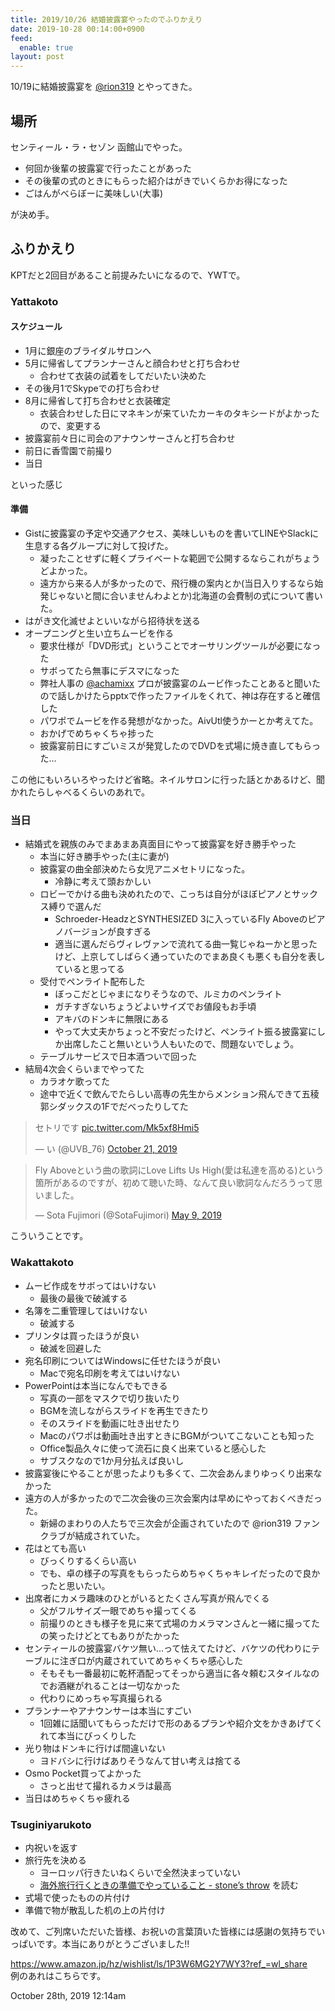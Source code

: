 ```yaml
---
title: 2019/10/26 結婚披露宴やったのでふりかえり
date: 2019-10-28 00:14:00+0900
feed:
  enable: true
layout: post
---
```

<p>      10/19に結婚披露宴を      <a href="https://twitter.com/rion319" target="_blank">@rion319</a>      とやってきた。    </p>    <h2>場所</h2>    <p>センティール・ラ・セゾン 函館山でやった。</p>    <ul>      <li>何回か後輩の披露宴で行ったことがあった</li>      <li>その後輩の式のときにもらった紹介はがきでいくらかお得になった</li>      <li>ごはんがべらぼーに美味しい(大事)</li>    </ul>    <p>が決め手。</p>    <h2>ふりかえり</h2>    <p>KPTだと2回目があること前提みたいになるので、YWTで。</p>    <h3>Yattakoto</h3>    <h4>スケジュール</h4>    <ul>      <li>1月に銀座のブライダルサロンへ</li>      <li>        5月に帰省してプランナーさんと顔合わせと打ち合わせ        <ul>          <li>合わせて衣装の試着をしてだいたい決めた</li>        </ul>      </li>      <li>その後月1でSkypeでの打ち合わせ</li>      <li>        8月に帰省して打ち合わせと衣装確定        <ul>          <li>            衣装合わせした日にマネキンが来ていたカーキのタキシードがよかったので、変更する          </li>        </ul>      </li>      <li>披露宴前々日に司会のアナウンサーさんと打ち合わせ</li>      <li>前日に香雪園で前撮り</li>      <li>当日</li>    </ul>    <p>といった感じ</p>    <h4>準備</h4>    <ul>      <li>        Gistに披露宴の予定や交通アクセス、美味しいものを書いてLINEやSlackに生息する各グループに対して投げた。        <ul>          <li>            凝ったことせずに軽くプライベートな範囲で公開するならこれがちょうどよかった。          </li>          <li>            遠方から来る人が多かったので、飛行機の案内とか(当日入りするなら始発じゃないと間に合いませんわよとか)北海道の会費制の式について書いた。          </li>        </ul>      </li>      <li>はがき文化滅せよといいながら招待状を送る</li>      <li>        オープニングと生い立ちムービを作る        <ul>          <li>            要求仕様が「DVD形式」ということでオーサリングツールが必要になった          </li>          <li>サボってたら無事にデスマになった</li>          <li>            弊社人事の            <a href="https://twitter.com/achamixx" target="_blank">@achamixx</a>            プロが披露宴のムービ作ったことあると聞いたので話しかけたらpptxで作ったファイルをくれて、神は存在すると確信した          </li>          <li>            パワポでムービを作る発想がなかった。AivUtl使うかーとか考えてた。          </li>          <li>おかげでめちゃくちゃ捗った</li>          <li>            披露宴前日にすごいミスが発覚したのでDVDを式場に焼き直してもらった…          </li>        </ul>      </li>    </ul>    <p>      この他にもいろいろやったけど省略。ネイルサロンに行った話とかあるけど、聞かれたらしゃべるくらいのあれで。    </p>    <h3>当日</h3>    <ul>      <li>        結婚式を親族のみでまあまあ真面目にやって披露宴を好き勝手やった        <ul>          <li>本当に好き勝手やった(主に妻が)</li>          <li>            披露宴の曲全部決めたら女児アニメセトリになった。            <ul>              <li>冷静に考えて頭おかしい</li>            </ul>          </li>          <li>            ロビーでかける曲も決めれたので、こっちは自分がほぼピアノとサックス縛りで選んだ            <ul>              <li>                Schroeder-HeadzとSYNTHESIZED 3に入っているFly                Aboveのピアノバージョンが良すぎる              </li>              <li>                適当に選んだらヴィレヴァンで流れてる曲一覧じゃねーかと思ったけど、上京してしばらく通っていたのでまあ良くも悪くも自分を表していると思ってる              </li>            </ul>          </li>          <li>            受付でペンライト配布した            <ul>              <li>ぼっこだとじゃまになりそうなので、ルミカのペンライト</li>              <li>ガチすぎないちょうどよいサイズでお値段もお手頃</li>              <li>アキバのドンキに無限にある</li>              <li>                やって大丈夫かちょっと不安だったけど、ペンライト振る披露宴にしか出席したこと無いという人もいたので、問題ないでしょう。              </li>            </ul>          </li>          <li>テーブルサービスで日本酒ついで回った</li>        </ul>      </li>      <li>        結局4次会くらいまでやってた        <ul>          <li>カラオケ歌ってた</li>          <li>            途中で近くで飲んでたらしい高専の先生からメンション飛んできて五稜郭シダックスの1Fでだべったりしてた          </li>        </ul>      </li>    </ul>    <blockquote class="twitter-tweet">      <p lang="ja" dir="ltr">        セトリです        <a href="https://t.co/Mk5xf8Hmi5" target="_blank">pic.twitter.com/Mk5xf8Hmi5</a>      </p>      — い (@UVB_76)      <a href="https://twitter.com/UVB_76/status/1186152806782103555?ref_src=twsrc%5Etfw" target="_blank">October 21, 2019</a>    </blockquote>    <script async src="https://platform.twitter.com/widgets.js" charset="utf-8"></script>    <blockquote class="twitter-tweet">      <p lang="ja" dir="ltr">        Fly Aboveという曲の歌詞にLove Lifts Us        High(愛は私達を高める)という箇所があるのですが、初めて聴いた時、なんて良い歌詞なんだろうって思いました。      </p>      — Sota Fujimori (@SotaFujimori)      <a href="https://twitter.com/SotaFujimori/status/1126473419954851841?ref_src=twsrc%5Etfw" target="_blank">May 9, 2019</a>    </blockquote>    <script async src="https://platform.twitter.com/widgets.js" charset="utf-8"></script>    <p>こういうことです。</p>    <h3>Wakattakoto</h3>    <ul>      <li>        ムービ作成をサボってはいけない        <ul>          <li>最後の最後で破滅する</li>        </ul>      </li>      <li>        名簿を二重管理してはいけない        <ul>          <li>破滅する</li>        </ul>      </li>      <li>        プリンタは買ったほうが良い        <ul>          <li>破滅を回避した</li>        </ul>      </li>      <li>        宛名印刷についてはWindowsに任せたほうが良い        <ul>          <li>Macで宛名印刷を考えてはいけない</li>        </ul>      </li>      <li>        PowerPointは本当になんでもできる        <ul>          <li>写真の一部をマスクで切り抜いたり</li>          <li>BGMを流しながらスライドを再生できたり</li>          <li>そのスライドを動画に吐き出せたり</li>          <li>Macのパワポは動画吐き出すときにBGMがついてこないことも知った</li>          <li>Office製品久々に使って流石に良く出来ていると感心した</li>          <li>サブスクなので1か月分払えば良いし</li>        </ul>      </li>      <li>        披露宴後にやることが思ったよりも多くて、二次会あんまりゆっくり出来なかった      </li>      <li>        遠方の人が多かったので二次会後の三次会案内は早めにやっておくべきだった。        <ul>          <li>            新婦のまわりの人たちで三次会が企画されていたので @rion319            ファンクラブが結成されていた。          </li>        </ul>      </li>      <li>        花はとても高い        <ul>          <li>びっくりするくらい高い</li>          <li>            でも、卓の様子の写真をもらったらめちゃくちゃキレイだったので良かったと思いたい。          </li>        </ul>      </li>      <li>        出席者にカメラ趣味のひとがいるとたくさん写真が飛んでくる        <ul>          <li>父がフルサイズ一眼でめちゃ撮ってくる</li>          <li>            前撮りのときも様子を見に来て式場のカメラマンさんと一緒に撮ってたの笑ったけどとてもありがたかった          </li>        </ul>      </li>      <li>        センティールの披露宴バケツ無い…って怯えてたけど、バケツの代わりにテーブルに注ぎ口が内蔵されていてめちゃくちゃ感心した        <ul>          <li>            そもそも一番最初に乾杯酒配ってそっから適当に各々頼むスタイルなのでお酒継がれることは一切なかった          </li>          <li>代わりにめっちゃ写真撮られる</li>        </ul>      </li>      <li>        プランナーやアナウンサーは本当にすごい        <ul>          <li>            1回雑に話聞いてもらっただけで形のあるプランや紹介文をかきあげてくれて本当にびっくりした          </li>        </ul>      </li>      <li>        光り物はドンキに行けば間違いない        <ul>          <li>ヨドバシに行けばありそうなんて甘い考えは捨てる</li>        </ul>      </li>      <li>        Osmo Pocket買ってよかった        <ul>          <li>さっと出せて撮れるカメラは最高</li>        </ul>      </li>      <li>当日はめちゃくちゃ疲れる</li>    </ul>    <h3>Tsuginiyarukoto</h3>    <ul>      <li>内祝いを返す</li>      <li>        旅行先を決める        <ul>          <li>ヨーロッパ行きたいねくらいで全然決まっていない</li>          <li>            <a href="http://osamtimizer.hatenablog.com/entry/2019/08/13/201754" target="_blank">海外旅行行くときの準備でやっていること - stone’s throw</a>            を読む          </li>        </ul>      </li>      <li>式場で使ったものの片付け</li>      <li>準備で物が散乱した机の上の片付け</li>    </ul>    <p>      改めて、ご列席いただいた皆様、お祝いの言葉頂いた皆様には感謝の気持ちでいっぱいです。本当にありがとうございました!!    </p>    <p>      <a href="https://www.amazon.jp/hz/wishlist/ls/1P3W6MG2Y7WY3?ref_=wl_share" target="_blank">https://www.amazon.jp/hz/wishlist/ls/1P3W6MG2Y7WY3?ref_=wl_share</a><br>      例のあれはこちらです。    </p>    <div id="footer">      <span id="timestamp"> October 28th, 2019 12:14am </span>    </div>
